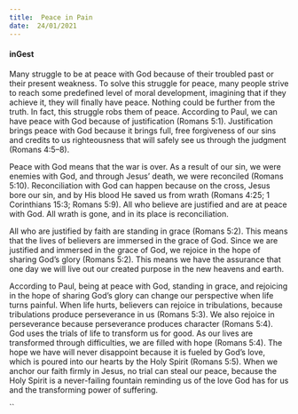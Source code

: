 ```yaml
---
title:  Peace in Pain
date:  24/01/2021
---
```


#### inGest

Many struggle to be at peace with God because of their troubled past or their present weakness. To solve this struggle for peace, many people strive to reach some predefined level of moral development, imagining that if they achieve it, they will finally have peace. Nothing could be further from the truth. In fact, this struggle robs them of peace. According to Paul, we can have peace with God because of justification (Romans 5:1). Justification brings peace with God because it brings full, free forgiveness of our sins and credits to us righteousness that will safely see us through the judgment (Romans 4:5–8).

Peace with God means that the war is over. As a result of our sin, we were enemies with God, and through Jesus’ death, we were reconciled (Romans 5:10). Reconciliation with God can happen because on the cross, Jesus bore our sin, and by His blood He saved us from wrath (Romans 4:25; 1 Corinthians 15:3; Romans 5:9). All who believe are justified and are at peace with God. All wrath is gone, and in its place is reconciliation.

All who are justified by faith are standing in grace (Romans 5:2). This means that the lives of believers are immersed in the grace of God. Since we are justified and immersed in the grace of God, we rejoice in the hope of sharing God’s glory (Romans 5:2). This means we have the assurance that one day we will live out our created purpose in the new heavens and earth.

According to Paul, being at peace with God, standing in grace, and rejoicing in the hope of sharing God’s glory can change our perspective when life turns painful. When life hurts, believers can rejoice in tribulations, because tribulations produce perseverance in us (Romans 5:3). We also rejoice in perseverance because perseverance produces character (Romans 5:4). God uses the trials of life to transform us for good. As our lives are transformed through difficulties, we are filled with hope (Romans 5:4). The hope we have will never disappoint because it is fueled by God’s love, which is poured into our hearts by the Holy Spirit (Romans 5:5). When we anchor our faith firmly in Jesus, no trial can steal our peace, because the Holy Spirit is a never-failing fountain reminding us of the love God has for us and the transforming power of suffering.

``